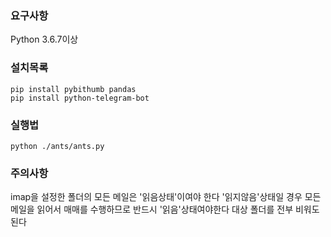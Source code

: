 ### 요구사항
Python 3.6.7이상



### 설치목록

~~~
pip install pybithumb pandas
pip install python-telegram-bot
~~~


### 실행법

~~~
python ./ants/ants.py
~~~


### 주의사항

imap을 설정한 폴더의 모든 메일은 '읽음상태'이여야 한다
'읽지않음'상태일 경우 모든 메일을 읽어서 매매를 수행하므로 
반드시 '읽음'상태여야한다
대상 폴더를 전부 비워도 된다
